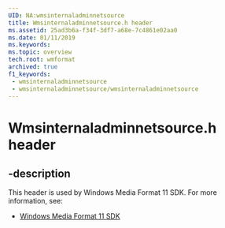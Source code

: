 ```yaml
---
UID: NA:wmsinternaladminnetsource
title: Wmsinternaladminnetsource.h header
ms.assetid: 25ad3b6a-f34f-3df7-a68e-7c4861e02aa0
ms.date: 01/11/2019
ms.keywords: 
ms.topic: overview
tech.root: wmformat
archived: true
f1_keywords:
 - wmsinternaladminnetsource
 - wmsinternaladminnetsource/wmsinternaladminnetsource
---
```


# Wmsinternaladminnetsource.h header


## -description

This header is used by Windows Media Format 11 SDK. For more information, see:

- [Windows Media Format 11 SDK](../_wmformat/index.md)

